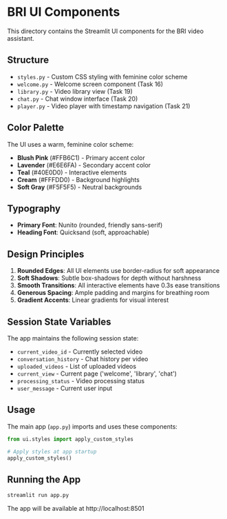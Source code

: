 # BRI UI Components

This directory contains the Streamlit UI components for the BRI video assistant.

## Structure

- `styles.py` - Custom CSS styling with feminine color scheme
- `welcome.py` - Welcome screen component (Task 16)
- `library.py` - Video library view (Task 19)
- `chat.py` - Chat window interface (Task 20)
- `player.py` - Video player with timestamp navigation (Task 21)

## Color Palette

The UI uses a warm, feminine color scheme:

- **Blush Pink** (#FFB6C1) - Primary accent color
- **Lavender** (#E6E6FA) - Secondary accent color
- **Teal** (#40E0D0) - Interactive elements
- **Cream** (#FFFDD0) - Background highlights
- **Soft Gray** (#F5F5F5) - Neutral backgrounds

## Typography

- **Primary Font**: Nunito (rounded, friendly sans-serif)
- **Heading Font**: Quicksand (soft, approachable)

## Design Principles

1. **Rounded Edges**: All UI elements use border-radius for soft appearance
2. **Soft Shadows**: Subtle box-shadows for depth without harshness
3. **Smooth Transitions**: All interactive elements have 0.3s ease transitions
4. **Generous Spacing**: Ample padding and margins for breathing room
5. **Gradient Accents**: Linear gradients for visual interest

## Session State Variables

The app maintains the following session state:

- `current_video_id` - Currently selected video
- `conversation_history` - Chat history per video
- `uploaded_videos` - List of uploaded videos
- `current_view` - Current page ('welcome', 'library', 'chat')
- `processing_status` - Video processing status
- `user_message` - Current user input

## Usage

The main app (`app.py`) imports and uses these components:

```python
from ui.styles import apply_custom_styles

# Apply styles at app startup
apply_custom_styles()
```

## Running the App

```bash
streamlit run app.py
```

The app will be available at http://localhost:8501

